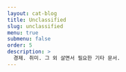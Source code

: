```yaml
---
layout: cat-blog
title: Unclassified
slug: unclassified
menu: true
submenu: false
order: 5
description: >
  경제. 취미. 그 외 살면서 필요한 기타 문서.
---
```

